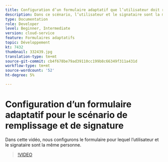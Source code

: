 ```yaml
---
title: Configuration d’un formulaire adaptatif que l’utilisateur doit remplir et signer
description: Dans ce scénario, l’utilisateur et le signataire sont la même personne.
type: Documentation
role: Developer
level: Beginner, Intermediate
version: cloud-service
feature: Formulaires adaptatifs
topic: Développement
kt: 7432
thumbnail: 332439.jpg
translation-type: tm+mt
source-git-commit: cb4f678be79ad39110cc199b8c66349f311a431d
workflow-type: tm+mt
source-wordcount: '52'
ht-degree: 5%

---
```


# Configuration d’un formulaire adaptatif pour le scénario de remplissage et de signature


Dans cette vidéo, nous configurons le formulaire pour lequel l’utilisateur et le signataire sont la même personne.

>[!VIDEO](https://video.tv.adobe.com/v/332439/?quality=9&learn=on)

